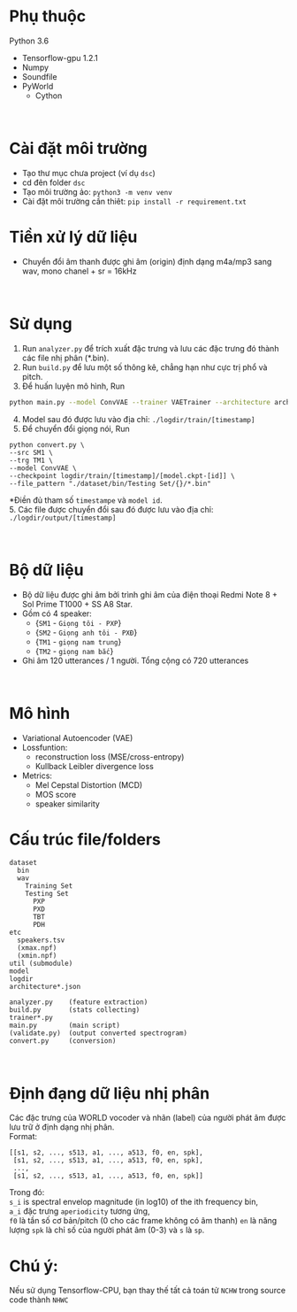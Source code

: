 # Phụ thuộc
Python 3.6

- Tensorflow-gpu 1.2.1
- Numpy
- Soundfile
- PyWorld
  - Cython
<br/>


# Cài đặt môi trường
- Tạo thư mục chưa project (ví dụ `dsc`)
- cd đên folder `dsc`
- Tạo môi trường ảo: `python3 -m venv venv`
- Cài đặt môi trường cần thiêt:
  `pip install -r requirement.txt`

# Tiền xử lý dữ liệu
- Chuyển đổi âm thanh được ghi âm (origin) định dạng m4a/mp3 sang wav, mono chanel + sr = 16kHz

<br/>

# Sử dụng
1. Run `analyzer.py`  để trích xuất đặc trưng và lưu các đặc trưng đó thành các file nhị phân (*.bin).
2. Run `build.py` để lưu một số thông kê, chẳng hạn như cực trị phổ và pitch.
3. Để huấn luyện mô hình, Run 
```bash
python main.py --model ConvVAE --trainer VAETrainer --architecture architecture.json
```
4. Model sau đó được lưu vào địa chỉ: `./logdir/train/[timestamp]`  
5. Để chuyển đổi giọng nói, Run
```
python convert.py \
--src SM1 \
--trg TM1 \
--model ConvVAE \
--checkpoint logdir/train/[timestamp]/[model.ckpt-[id]] \
--file_pattern "./dataset/bin/Testing Set/{}/*.bin"
```  
*Điền đủ tham số  `timestampe` và `model id`.  
5. Các file được chuyển đổi sau đó được lưu vào địa chỉ: `./logdir/output/[timestamp]`  

<br/>

# Bộ dữ liệu
- Bộ dữ liệu được ghi âm bởi trình ghi âm của điện thoại Redmi Note 8 + Sol Prime T1000 + SS A8 Star.
- Gồm có 4 speaker:
    - {`SM1` - `Giọng tôi - PXP`}
    - {`SM2` - `Giọng anh tôi - PXĐ`} 
    - {`TM1` - `giọng nam trung`} 
    - {`TM2` - `giọng nam bắc`}
- Ghi âm 120 utterances / 1 người. Tổng cộng có 720 utterances
<br/>

# Mô hình  
- Variational Autoencoder (VAE)
- Lossfuntion: 
    - reconstruction loss (MSE/cross-entropy)
    - Kullback Leibler divergence loss
- Metrics:
    - Mel Cepstal Distortion (MCD)
    - MOS score
    - speaker similarity
# Cấu trúc file/folders
```
dataset
  bin
  wav
    Training Set
    Testing Set
      PXP
      PXD
      TBT
      PDH
etc
  speakers.tsv
  (xmax.npf)  
  (xmin.npf)  
util (submodule)
model
logdir
architecture*.json

analyzer.py    (feature extraction)
build.py       (stats collecting)
trainer*.py
main.py        (main script)
(validate.py)  (output converted spectrogram) 
convert.py     (conversion)
```
<br/>

# Định đạng dữ liệu nhị phân
Các đặc trưng của WORLD vocoder và nhãn (label) của người phát âm được lưu trữ ở định dạng nhị phân.
<br/> 
Format:
```
[[s1, s2, ..., s513, a1, ..., a513, f0, en, spk],
 [s1, s2, ..., s513, a1, ..., a513, f0, en, spk],
 ...,
 [s1, s2, ..., s513, a1, ..., a513, f0, en, spk]]
```
Trong đó:  
`s_i` is spectral envelop magnitude (in log10) of the ith frequency bin,  
`a_i` đặc trưng `aperiodicity` tương ứng,    
`f0` là tần số cơ bản/pitch (0 cho các frame không có âm thanh) 
`en` là năng lượng 
`spk` là chỉ số của người phát âm (0-3) và  `s` là `sp`.
<br/>

# Chú ý:
Nếu sử dụng Tensorflow-CPU, bạn thay thế tất cả toán tử `NCHW` trong source code thành `NHWC`